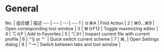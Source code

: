 General
===

No. | 组合键 | 描述 
--- | --- | ---| ---
1 | ⇧⌘A | Find Action |
2 | ⌘0...⌘9 | Open corresponding tool window |
3 | ⌘⇧F12 | Toggle maximizing editor |
4 | ⌥⇧F | Add to Favorites |
5 | ⌥⇧I | Inspect current file with current profile |
6 | ⌃§ or ⌃` | Quick switch current scheme |
7 | ⌘, | Open Settings dialog |
8 | ⌃⇥  | Switch between tabs and tool window |
